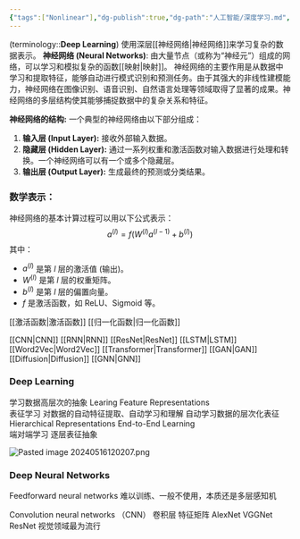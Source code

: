 ```yaml
---
{"tags":["Nonlinear"],"dg-publish":true,"dg-path":"人工智能/深度学习.md","permalink":"/人工智能/深度学习/","dgPassFrontmatter":true,"noteIcon":"","created":"2024-05-21T15:20:28.454+08:00","updated":"2025-05-13T11:14:12.767+08:00"}
---
```



(terminology::**Deep Learning**)
使用深层[[神经网络\|神经网络]]来学习复杂的数据表示。 
**神经网络 (Neural Networks)**: 由大量节点（或称为“神经元”）组成的网络，可以学习和模拟复杂的函数[[映射\|映射]]。
神经网络的主要作用是从数据中学习和提取特征，能够自动进行模式识别和预测任务。由于其强大的非线性建模能力，神经网络在图像识别、语音识别、自然语言处理等领域取得了显著的成果。神经网络的多层结构使其能够捕捉数据中的复杂关系和特征。

**神经网络的结构:** 一个典型的神经网络由以下部分组成：
1. **输入层 (Input Layer):** 接收外部输入数据。
2. **隐藏层 (Hidden Layer):** 通过一系列权重和激活函数对输入数据进行处理和转换。一个神经网络可以有一个或多个隐藏层。
3. **输出层 (Output Layer):** 生成最终的预测或分类结果。

### 数学表示：
神经网络的基本计算过程可以用以下公式表示：
$$a^{(l)}=f(W^{(l)}a^{(l-1)}+b^{(l)})$$
其中：
-  $a^{(l)}$ 是第 $l$ 层的激活值 (输出)。
-  $W^{(l)}$ 是第 $l$ 层的权重矩阵。
-  $b^{(l)}$ 是第 $l$ 层的偏置向量。
- $f$ 是激活函数，如 ReLU、Sigmoid 等。


[[激活函数\|激活函数]]
[[归一化函数\|归一化函数]]

[[CNN\|CNN]]
[[RNN\|RNN]]
[[ResNet\|ResNet]]
[[LSTM\|LSTM]]
[[Word2Vec\|Word2Vec]]
[[Transformer\|Transformer]]
[[GAN\|GAN]]
[[Diffusion\|Diffusion]]
[[GNN\|GNN]]

### Deep Learning 
学习数据高层次的抽象 
Learing  Feature Representations  
表征学习
对数据的自动特征提取、自动学习和理解
自动学习数据的层次化表征
Hierarchical Representations
End-to-End  Learning  
端对端学习
逐层表征抽象

![Pasted image 20240516120207.png](/img/user/Functional%20files/Photo%20Resources/Pasted%20image%2020240516120207.png)

### Deep Neural Networks 
Feedforward neural networks
难以训练、一般不使用，本质还是多层感知机

Convolution  neural networks （CNN）
卷积层
特征矩阵
	AlexNet 
	VGGNet
	ResNet  视觉领域最为流行
